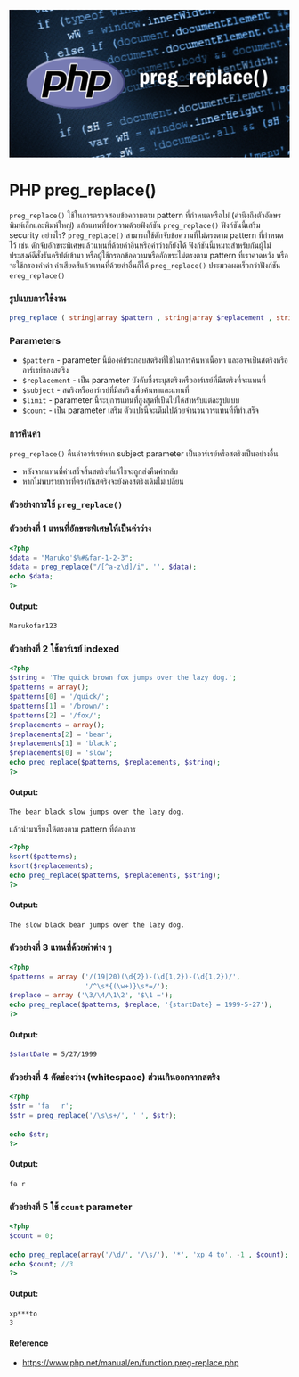 ![](images/day4.png)

# PHP preg_replace()

`preg_replace()` ใช้ในการตรวจสอบข้อความตาม pattern ที่กำหนดหรือไม่ (คำนึงถึงตัวอักษรพิมพ์เล็กและพิมพ์ใหญ่) แล้วแทนที่ข้อความด้วยฟังก์ชัน `preg_replace()`  ฟังก์ชันนี้เสริม security อย่างไร? `preg_replace()` สามารถใช้ดักจับข้อความที่ไม่ตรงตาม pattern ที่กำหนดไว้ เช่น ดักจับอักขระพิเศษแล้วแทนที่ด้วยค่าอื่นหรือค่าว่างก็ยังได้  ฟังก์ชันนี้เหมาะสำหรับกันผู้ไม่ประสงค์ดีสั่งรันคริปต์เข้ามา หรือผู้ใช้กรอกข้อความหรืออักขระไม่ตรงตาม pattern ที่เราคาดหวัง หรือจะใช้กรองคำด่า คำเสียดสีแล้วแทนที่ด้วยคำอื่นก็ได้ 
`preg_replace()` ประมวลผลเร็วกว่าฟังก์ชัน `ereg_replace()` 

### รูปแบบการใช้งาน

```php 
preg_replace ( string|array $pattern , string|array $replacement , string|array $subject , int $limit = -1 , int &$count = null ) : string|array|null
```

### Parameters 

- `$pattern` - parameter นี้มีองค์ประกอบสตริงที่ใช้ในการค้นหาเนื้อหา และอาจเป็นสตริงหรืออาร์เรย์ของสตริง
- `$replacement` - เป็น parameter บังคับซึ่งระบุสตริงหรืออาร์เรย์ที่มีสตริงที่จะแทนที่
- `$subject` - สตริงหรืออาร์เรย์ที่มีสตริงเพื่อค้นหาและแทนที่
- `$limit` - parameter นี้ระบุการแทนที่สูงสุดที่เป็นไปได้สำหรับแต่ละรูปแบบ
- `$count` - เป็น parameter เสริม ตัวแปรนี้จะเต็มไปด้วยจำนวนการแทนที่ที่ทำเสร็จ

### การคืนค่า

`preg_replace()` คืนค่าอาร์เรย์หาก subject parameter เป็นอาร์เรย์หรือสตริงเป็นอย่างอื่น 
  - หลังจากแทนที่ค่าเสร็จสิ้นสตริงที่แก้ไขจะถูกส่งคืนค่ากลับ
  - หากไม่พบรายการที่ตรงกันสตริงจะยังคงสตริงเดิมไม่เปลี่ยน
  
### ตัวอย่างการใช้ `preg_replace()`

### ตัวอย่างที่ 1 แทนที่อักขระพิเศษให้เป็นค่าว่าง

```php 
<?php
$data = "Maruko'$%#&far-1-2-3"; 
$data = preg_replace("/[^a-z\d]/i", '', $data);
echo $data;
?>
```
#### Output:

```bash
Marukofar123
```
### ตัวอย่างที่ 2 ใช้อาร์เรย์ indexed

```php 
<?php
$string = 'The quick brown fox jumps over the lazy dog.';
$patterns = array();
$patterns[0] = '/quick/';
$patterns[1] = '/brown/';
$patterns[2] = '/fox/';
$replacements = array();
$replacements[2] = 'bear';
$replacements[1] = 'black';
$replacements[0] = 'slow';
echo preg_replace($patterns, $replacements, $string);
?>
```
#### Output:

```bash
The bear black slow jumps over the lazy dog.
```
แล้วนำมาเรียงให้ตรงตาม pattern ที่ต้องการ

```php 
<?php
ksort($patterns);
ksort($replacements);
echo preg_replace($patterns, $replacements, $string);
?>
```
#### Output:

```bash
The slow black bear jumps over the lazy dog.
```
### ตัวอย่างที่ 3 แทนที่ด้วยค่าต่าง ๆ 

```php 
<?php
$patterns = array ('/(19|20)(\d{2})-(\d{1,2})-(\d{1,2})/',
                   '/^\s*{(\w+)}\s*=/');
$replace = array ('\3/\4/\1\2', '$\1 =');
echo preg_replace($patterns, $replace, '{startDate} = 1999-5-27');
?>
```
#### Output:

```bash
$startDate = 5/27/1999
```
### ตัวอย่างที่ 4 ตัดช่องว่าง (whitespace) ส่วนเกินออกจากสตริง 

```php 
<?php
$str = 'fa   r';
$str = preg_replace('/\s\s+/', ' ', $str);

echo $str;
?>
```
#### Output: 
```bash
fa r
```
### ตัวอย่างที่ 5 ใช้ `count` parameter

```php 
<?php
$count = 0;

echo preg_replace(array('/\d/', '/\s/'), '*', 'xp 4 to', -1 , $count);
echo $count; //3
?>
```
#### Output: 

```bash
xp***to
3
```

#### Reference
- https://www.php.net/manual/en/function.preg-replace.php
